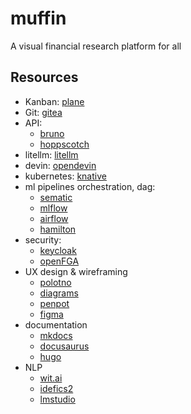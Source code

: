 # muffin
A visual financial research platform for all

## Resources
- Kanban: [plane](https://plane.so/)
- Git: [gitea](https://about.gitea.com)
- API:
  - [bruno](https://github.com/usebruno/bruno)
  - [hoppscotch](https://github.com/hoppscotch/hoppscotch)
- litellm: [litellm](https://github.com/BerriAI/litellm)
- devin: [opendevin](https://github.com/OpenDevin/OpenDevin)
- kubernetes: [knative](https://knative.dev/docs)
- ml pipelines orchestration, dag:
  - [sematic](https://www.sematic.dev)
  - [mlflow](https://mlflow.org)
  - [airflow](https://airflow.apache.org)
  - [hamilton](https://github.com/dagworks-inc/hamilton)
- security:
  - [keycloak](https://www.keycloak.org)
  - [openFGA](https://openfga.dev)
- UX design & wireframing
  - [polotno](https://studio.polotno.com)
  - [diagrams](https://app.diagrams.net)
  - [penpot](https://penpot.app)
  - [figma](https://www.figma.com)
- documentation
  - [mkdocs](https://www.mkdocs.org)
  - [docusaurus](https://docusaurus.io)
  - [hugo](https://gohugo.io)
- NLP
  - [wit.ai](wit.ai)
  - [idefics2](https://huggingface.co/blog/idefics2)
  - [lmstudio](lmstudio.ai)
